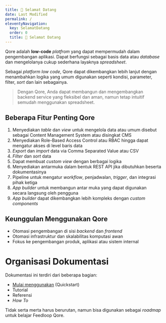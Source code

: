 ```yaml
---
title: 🤝 Selamat Datang
date: Last Modified
permalink: /
eleventyNavigation:
  key: SelamatDatang
  order: 0
  title: 🤝 Selamat Datang
---
```


Qore adalah **low-code** _platfrom_ yang dapat mempermudah dalam pengembangan aplikasi. Dapat berfungsi sebagai basis data atau _database_ dan mengelolanya cukup sederhana layaknya _spreadsheet_.

Sebagai _platform_ _low code_, Qore dapat dikembangkan lebih lanjut dengan menambahkan logika yang umum digunakan seperti kondisi, parameter, filter, _sort_ dan lain sebagainya.

> Dengan Qore, Anda dapat membangun dan mengembangkan backend service yang fleksibel dan aman, namun tetap intuitif semudah menggunakan spreadsheet.

## Beberapa Fitur Penting Qore

1. Menyediakan _table_ dan _view_ untuk mengelola data atau umum disebut sebagai Content Management System atau disingkat CMS
2. Menyediakan Role-Based Access Control atau RBAC hingga dapat mengatur akses di level baris data
3. _Export_ dan _import_ data via Comma Separated Value atau CSV
4. _Filter_ dan _sort_ data
5. Dapat membuat _custom view_ dengan berbagai logika
6. Menyediakan antarmuka dalam bentuk REST API jika dibutuhkan beserta dokumentasinya
7. Pipeline untuk mengatur _workflow_, penjadwalan, _trigger_, dan integrasi pihak ketiga
8. _App builder_ untuk membangun antar muka yang dapat digunakan secara langsung oleh pengguna
9. _App builder_ dapat dikembangkan lebih kompleks dengan _custom components_

## Keunggulan Menggunakan Qore

- Otomasi pengembangan di sisi _backend_ dan _frontend_
- Otomasi infrastruktur dan skalabilitas komputasi awan
- Fokus ke pengembangan produk, aplikasi atau sistem internal

# Organisasi Dokumentasi

Dokumentasi ini terdiri dari beberapa bagian:

- [Mulai menggunakan](/mulai/) (Quickstart)
- Tutorial
- Referensi
- _How To_

Tidak serta merta harus berurutan, namun bisa digunakan sebagai _roadmap_ untuk belajar Feedloop Qore.
